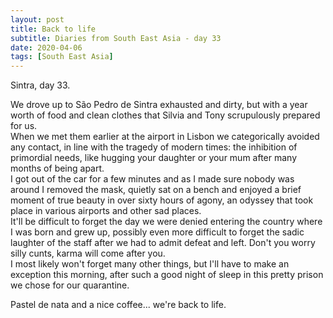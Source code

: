 ```yaml
---
layout: post
title: Back to life
subtitle: Diaries from South East Asia - day 33
date: 2020-04-06
tags: [South East Asia]
---
```


Sintra, day 33.

We drove up to São Pedro de Sintra exhausted and dirty,
but with a year worth of food and clean clothes that Silvia and Tony scrupulously prepared for us.  
When we met them earlier at the airport in Lisbon we categorically avoided any contact,
in line with the tragedy of modern times: the inhibition of primordial needs, like hugging your daughter or your mum
after many months of being apart.  
I got out of the car for a few minutes and as I made sure nobody was around I removed the mask,
quietly sat on a bench and enjoyed a brief moment of true beauty in over sixty hours of agony, an odyssey
that took place in various airports and other sad places.  
It'll be difficult to forget the day we were denied entering the country where I was born and grew up,
possibly even more difficult to forget the sadic laughter of the staff after we had to admit defeat and left.
Don't you worry silly cunts, karma will come after you.  
I most likely won't forget many other things, but I'll have to make an exception this morning,
after such a good night of sleep in this pretty prison we chose for our quarantine.

Pastel de nata and a nice coffee... we're back to life.

